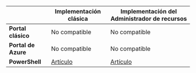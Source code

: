 | | **Implementación clásica** | **Implementación del Administrador de recursos** |
|----------------------------------------|-------------|----------------------|
| **Portal clásico** | No compatible | No compatible |
| **Portal de Azure** | No compatible | No compatible |
| **PowerShell** | [Artículo](../articles/vpn-gateway/vpn-gateway-about-forced-tunneling.md) | [Artículo](../articles/vpn-gateway/vpn-gateway-forced-tunneling-rm.md) |
 
